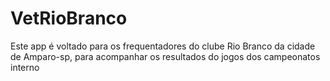 # VetRioBranco
Este app é voltado para os frequentadores do clube Rio Branco da cidade de Amparo-sp, para acompanhar os resultados do jogos dos campeonatos interno

